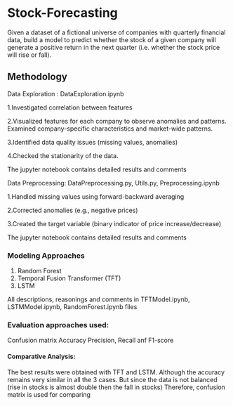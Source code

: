 # Stock-Forecasting
Given a dataset of a fictional universe of companies with quarterly financial data, build a model to predict whether the stock of a given company will generate a positive return in the next quarter (i.e. whether the stock price will rise or fall).

## Methodology

Data Exploration : DataExploration.ipynb

1.Investigated correlation between features

2.Visualized features for each company to observe anomalies and patterns. Examined company-specific characteristics and market-wide patterns.

3.Identified data quality issues (missing values, anomalies)

4.Checked the stationarity of the data.

The jupyter notebook contains detailed results and comments


Data Preprocessing: DataPreprocessing.py, Utils.py, Preprocessing.ipynb

1.Handled missing values using forward-backward averaging

2.Corrected anomalies (e.g., negative prices)

3.Created the target variable (binary indicator of price increase/decrease)

The jupyter notebook contains detailed results and comments

### Modeling Approaches
1. Random Forest
2. Temporal Fusion Transformer (TFT)
3. LSTM

All descriptions, reasonings and comments in TFTModel.ipynb, LSTMModel.ipynb, RandomForest.ipynb files

### Evaluation approaches used:
Confusion matrix
Accuracy
Precision, Recall anf F1-score

#### Comparative Analysis:
The best results were obtained with TFT and LSTM. Although the accuracy remains very similar in all the 3 cases.
But since the data is not balanced (rise in stocks is almost double then the fall in stocks)
Therefore, confusion matrix is used for comparing


